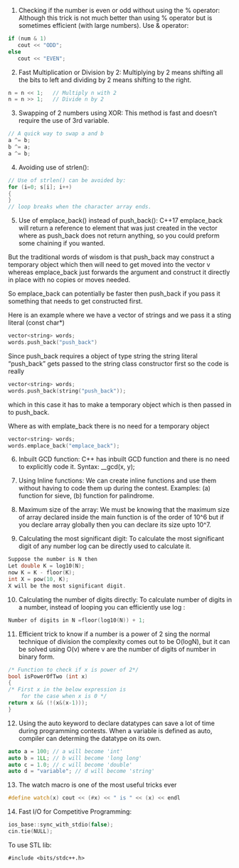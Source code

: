 1. Checking if the number is even or odd without using the % operator:
Although this trick is not much better than using % operator but is sometimes efficient (with large numbers). Use & operator:

```c
if (num & 1) 
   cout << "ODD"; 
else
   cout << "EVEN"; 
```

2. Fast Multiplication or Division by 2:
Multiplying by 2 means shifting all the bits to left and dividing by 2 means shifting to the right.

```c
n = n << 1;   // Multiply n with 2 
n = n >> 1;   // Divide n by 2 
```

3. Swapping of 2 numbers using XOR:
This method is fast and doesn’t require the use of 3rd variable.

```c
// A quick way to swap a and b 
a ^= b; 
b ^= a; 
a ^= b;
```

4. Avoiding use of strlen():

```c
// Use of strlen() can be avoided by: 
for (i=0; s[i]; i++) 
{ 
} 
// loop breaks when the character array ends. 
```
5. Use of emplace_back() instead of push_back():
C++17 emplace_back will return a reference to element that was just created in the vector where as push_back does not return anything, so you could preform some chaining if you wanted.

But the traditional words of wisdom is that push_back may construct a temporary object which then will need to get moved into the vector v whereas emplace_back just forwards the argument and construct it directly in place with no copies or moves needed.

So emplace_back can potentially be faster then push_back if you pass it something that needs to get constructed first.

Here is an example where we have a vector of strings and we pass it a sting literal (const char*)
```c++
vector<string> words;
words.push_back("push_back")
```
Since push_back requires a object of type string the string literal “push_back” gets passed to the string class constructor first so the code is really
```c++
vector<string> words;
words.push_back(string("push_back"));
```
which in this case it has to make a temporary object which is then passed in to push_back.

Where as with emplate_back there is no need for a temporary object
```c++
vector<string> words;
words.emplace_back("emplace_back");
```
6. Inbuilt GCD function: C++ has inbuilt GCD function and there is no need to explicitly code it. Syntax: __gcd(x, y);

7. Using Inline functions: We can create inline functions and use them without having to code them up during the contest. Examples: (a) function for sieve, (b) function for palindrome.

8. Maximum size of the array: We must be knowing that the maximum size of array declared inside the main function is of the order of 10^6 but if you declare array globally then you can declare its size upto 10^7.

9. Calculating the most significant digit: To calculate the most significant digit of any number log can be directly used to calculate it.
```c
Suppose the number is N then 
Let double K = log10(N);
now K = K - floor(K);
int X = pow(10, K);
X will be the most significant digit.
```

10. Calculating the number of digits directly: To calculate number of digits in a number, instead of looping you can efficiently use log :
```c++
Number of digits in N =floor(log10(N)) + 1;
```

11. Efficient trick to know if a number is a power of 2 sing the normal technique of division the complexity comes out to be O(logN), but it can be solved using O(v) where v are the number of digits of number in binary form.
```c++
/* Function to check if x is power of 2*/
bool isPowerOfTwo (int x) 
{ 
/* First x in the below expression is 
	for the case when x is 0 */
return x && (!(x&(x-1))); 
} 
```

12. Using the auto keyword to declare datatypes can save a lot of time during programming contests.
When a variable is defined as auto, compiler can determing the datatype on its own.

```c++
auto a = 100; // a will become 'int'
auto b = 1LL; // b will become 'long long'
auto c = 1.0; // c will become 'double'
auto d = "variable"; // d will become 'string'
```

13. The watch macro is one of the most useful tricks ever
```c++
#define watch(x) cout << (#x) << " is " << (x) << endl
```

14. Fast I/O for Competitive Programming:

```c++
ios_base::sync_with_stdio(false);
cin.tie(NULL);
```

To use STL lib:
```
#include <bits/stdc++.h>
```


